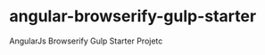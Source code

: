 angular-browserify-gulp-starter
===============================

AngularJs Browserify Gulp Starter Projetc
